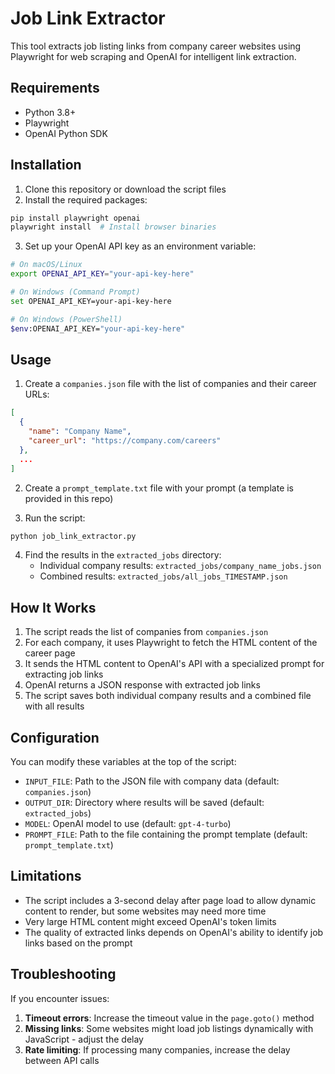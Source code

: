 # Job Link Extractor

This tool extracts job listing links from company career websites using Playwright for web scraping and OpenAI for intelligent link extraction.

## Requirements

- Python 3.8+
- Playwright
- OpenAI Python SDK

## Installation

1. Clone this repository or download the script files
2. Install the required packages:

```bash
pip install playwright openai
playwright install  # Install browser binaries
```

3. Set up your OpenAI API key as an environment variable:

```bash
# On macOS/Linux
export OPENAI_API_KEY="your-api-key-here"

# On Windows (Command Prompt)
set OPENAI_API_KEY=your-api-key-here

# On Windows (PowerShell)
$env:OPENAI_API_KEY="your-api-key-here"
```

## Usage

1. Create a `companies.json` file with the list of companies and their career URLs:

```json
[
  {
    "name": "Company Name",
    "career_url": "https://company.com/careers"
  },
  ...
]
```

2. Create a `prompt_template.txt` file with your prompt (a template is provided in this repo)

3. Run the script:

```bash
python job_link_extractor.py
```

4. Find the results in the `extracted_jobs` directory:
   - Individual company results: `extracted_jobs/company_name_jobs.json`
   - Combined results: `extracted_jobs/all_jobs_TIMESTAMP.json`

## How It Works

1. The script reads the list of companies from `companies.json`
2. For each company, it uses Playwright to fetch the HTML content of the career page
3. It sends the HTML content to OpenAI's API with a specialized prompt for extracting job links
4. OpenAI returns a JSON response with extracted job links
5. The script saves both individual company results and a combined file with all results

## Configuration

You can modify these variables at the top of the script:

- `INPUT_FILE`: Path to the JSON file with company data (default: `companies.json`)
- `OUTPUT_DIR`: Directory where results will be saved (default: `extracted_jobs`)
- `MODEL`: OpenAI model to use (default: `gpt-4-turbo`)
- `PROMPT_FILE`: Path to the file containing the prompt template (default: `prompt_template.txt`)

## Limitations

- The script includes a 3-second delay after page load to allow dynamic content to render, but some websites may need more time
- Very large HTML content might exceed OpenAI's token limits
- The quality of extracted links depends on OpenAI's ability to identify job links based on the prompt

## Troubleshooting

If you encounter issues:

1. **Timeout errors**: Increase the timeout value in the `page.goto()` method
2. **Missing links**: Some websites might load job listings dynamically with JavaScript - adjust the delay
3. **Rate limiting**: If processing many companies, increase the delay between API calls